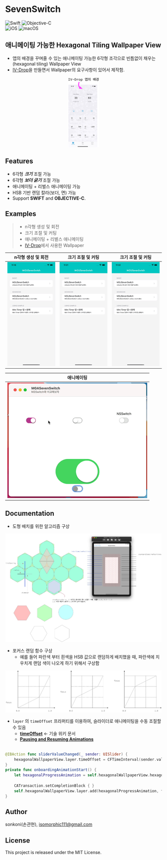 # SevenSwitch 

![Swift](https://img.shields.io/badge/Swift-F05138?style=flat-square&logo=Swift&logoColor=white)
![Objective-C](https://img.shields.io/badge/Objective--C-3A95E3?style=flat-square&logo=apple&logoColor=white)<br/>
![iOS](https://img.shields.io/badge/IOS-000000?style=flat-square&logo=ios&logoColor=white)
![macOS](https://img.shields.io/badge/MAC%20OS-000000?style=flat-square&logo=macos&logoColor=F0F0F0)

## 애니메이팅 가능한 Hexagonal Tiling Wallpaper View
- 앱의 배경을 꾸며줄 수 있는 애니메이팅 가능한 6각형 조각으로 빈틈없이 채우는(hexagonal tiling) Wallpaper View
- [IV-Drop](https://apps.apple.com/app/id1574452904)을 만들면서 Wallpaper의 요구사항이 있어서 제작함.
<p align="center"><img src="./screenshot/230516a1.jpg" width="100"></p>


## Features
*  6각형 ***크기*** 조절 가능
*  6각형 ***보더 굵기*** 조절 가능
*  애니메이팅 + 리벌스 애니메이팅 가능
*  HSB 기반 랜덤 칼라(보더, 면) 가능
*  Support **SWIFT** and **OBJECTIVE-C**.

## Examples
> - n각형 생성 및 회전
> - 크기 조절 및 커팅
> - 애니메이팅 + 리벌스 애니메이팅
> - [IV-Drop](https://apps.apple.com/app/id1574452904)에서 사용한 Wallpaper

n각형 생성 및 회전 | 크기 조절 및 커팅 | 크기 조절 및 커팅
---|---|---
<img src="./screenshot/Simulator Screen Recording - iPhone 14 - 2023-05-16 at 11.18.26.gif" width="250">|<img src="./screenshot/Simulator Screen Recording - iPhone 14 - 2023-05-16 at 11.21.18.gif" width="250">|<img src="./screenshot/Simulator Screen Recording - iPhone 14 - 2023-05-16 at 11.33.44.gif" width="250">

애니메이팅 |
---|
<img src="./screenshot/Screen Recording 2023-05-16 at 12.04.22.gif" width="450">|


## Documentation

- 도형 배치를 위한 알고리즘 구상
<img src="./screenshot/Hexagon.jpg" width="800">


- 포커스 랜덤 함수 구상
    - 예를 들어 파란색 부터 흰색을 HSB 값으로 랜덤하게 배치했을 때, 파란색에 치우치게 랜덤 색이 나오게 하기 위해서 구상함
<img src="./screenshot/FocusRandom.jpg" width="800">


- `layer` 의 `timeOffset` 프라퍼티를 이용하여, 슬라이더로 애니메이팅을 수동 조절할 수 있음
    - [**timeOffset**](http://wiki.mulgrim.net/page/Api:Core_Animation/protocol_CAMediaTiming/timeOffset) <- 기술 위키 문서
    - [**Pausing and Resuming Animations**](https://developer.apple.com/library/archive/documentation/Cocoa/Conceptual/CoreAnimation_guide/AdvancedAnimationTricks/AdvancedAnimationTricks.html#//apple_ref/doc/uid/TP40004514-CH8-SW15)
```swift

@IBAction func sliderValueChanged(_ sender: UISlider) {
    hexagonalWallpaperView.layer.timeOffset = CFTimeInterval(sender.value)
}
private func onboardingAnimationStart() {
    let hexagonalProgressAnimation = self.hexagonalWallpaperView.hexagonalProgressAnimation()
    
    CATransaction.setCompletionBlock { }
    self.hexagonalWallpaperView.layer.add(hexagonalProgressAnimation, forKey: "HexagonalProgressAnimationKey")
}

```

## Author

sonkoni(손관현), isomorphic111@gmail.com 

## License

This project is released under the MIT License.
